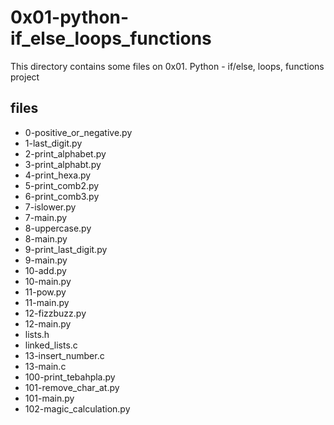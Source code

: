 # 0x01-python-if_else_loops_functions

This directory contains some files on 0x01. Python - if/else, loops, functions project

## files

* 0-positive_or_negative.py
* 1-last_digit.py
* 2-print_alphabet.py
* 3-print_alphabt.py
* 4-print_hexa.py
* 5-print_comb2.py
* 6-print_comb3.py
* 7-islower.py
* 7-main.py
* 8-uppercase.py
* 8-main.py
* 9-print_last_digit.py
* 9-main.py
* 10-add.py
* 10-main.py
* 11-pow.py
* 11-main.py
* 12-fizzbuzz.py
* 12-main.py
* lists.h
* linked_lists.c
* 13-insert_number.c
* 13-main.c
* 100-print_tebahpla.py
* 101-remove_char_at.py
* 101-main.py
* 102-magic_calculation.py
